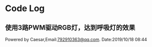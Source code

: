 # Code Log #

## 使用3路PWM驱动RGB灯，达到呼吸灯的效果 ##

Powered by Caesar,Email:792910363@qq.com.
Date:2019/10/18 08:44
